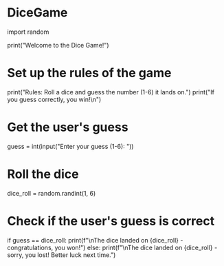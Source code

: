 # DiceGame
import random

print("Welcome to the Dice Game!")

# Set up the rules of the game
print("Rules: Roll a dice and guess the number (1-6) it lands on.")
print("If you guess correctly, you win!\n")

# Get the user's guess
guess = int(input("Enter your guess (1-6): "))

# Roll the dice
dice_roll = random.randint(1, 6)

# Check if the user's guess is correct
if guess == dice_roll:
    print(f"\nThe dice landed on {dice_roll} - congratulations, you won!")
else:
    print(f"\nThe dice landed on {dice_roll} - sorry, you lost! Better luck next time.")
